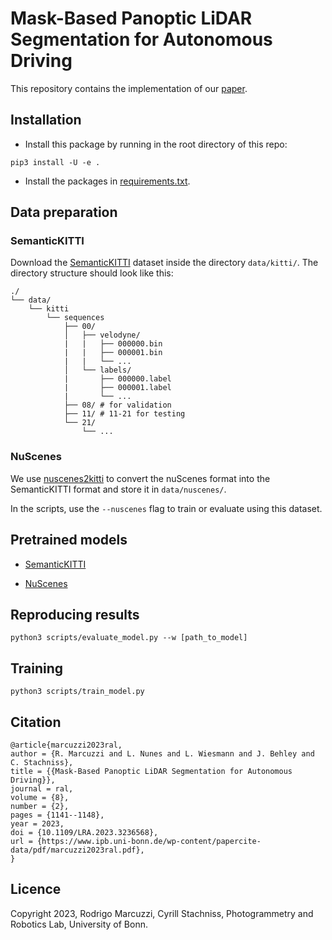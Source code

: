 # Mask-Based Panoptic LiDAR Segmentation for Autonomous Driving

This repository contains the implementation of our [paper](https://www.ipb.uni-bonn.de/wp-content/papercite-data/pdf/marcuzzi2023ral.pdf).

## Installation

* Install this package by running in the root directory of this repo:

```
pip3 install -U -e .
```

* Install the packages in [requirements.txt](requirements.txt).


## Data preparation

### SemanticKITTI
Download the [SemanticKITTI](http://www.semantic-kitti.org/dataset.html#overview) dataset inside the directory `data/kitti/`. The directory structure should look like this:
```
./
└── data/
    └── kitti
        └── sequences
            ├── 00/           
            │   ├── velodyne/	
            |   |	├── 000000.bin
            |   |	├── 000001.bin
            |   |	└── ...
            │   └── labels/ 
            |       ├── 000000.label
            |       ├── 000001.label
            |       └── ...
            ├── 08/ # for validation
            ├── 11/ # 11-21 for testing
            └── 21/
                └── ...
```

### NuScenes
We use [nuscenes2kitti]() to convert the nuScenes format into the SemanticKITTI format and store it in `data/nuscenes/`.

In the scripts, use the `--nuscenes` flag to train or evaluate using this dataset.

## Pretrained models

* [SemanticKITTI](https://www.ipb.uni-bonn.de/html/projects/mask_based_panoptic_segmentation/mask_pls_kitti.ckpt)

* [NuScenes](https://www.ipb.uni-bonn.de/html/projects/mask_based_panoptic_segmentation/mask_pls_nuscenes.ckpt)

## Reproducing results
```
python3 scripts/evaluate_model.py --w [path_to_model]
```

## Training

```
python3 scripts/train_model.py

```

## Citation
```
@article{marcuzzi2023ral,
author = {R. Marcuzzi and L. Nunes and L. Wiesmann and J. Behley and C. Stachniss},
title = {{Mask-Based Panoptic LiDAR Segmentation for Autonomous Driving}},
journal = ral,
volume = {8},
number = {2},
pages = {1141--1148},
year = 2023,
doi = {10.1109/LRA.2023.3236568},
url = {https://www.ipb.uni-bonn.de/wp-content/papercite-data/pdf/marcuzzi2023ral.pdf},
}
```
## Licence
Copyright 2023, Rodrigo Marcuzzi, Cyrill Stachniss, Photogrammetry and Robotics Lab, University of Bonn.
